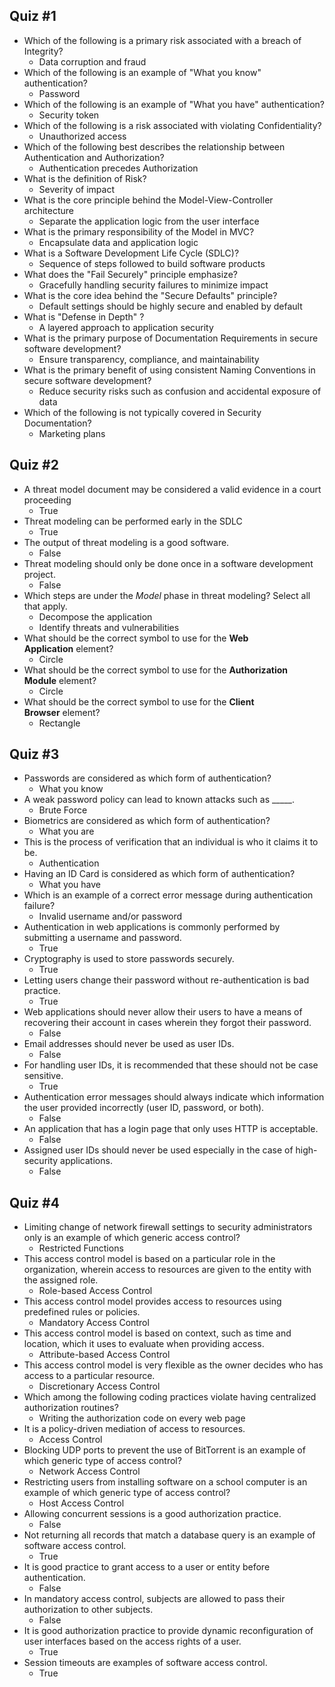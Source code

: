 ## Quiz #1
- Which of the following is a primary risk associated with a breach of Integrity?
	- Data corruption and fraud
- Which of the following is an example of "What you know" authentication?
	- Password
- Which of the following is an example of "What you have" authentication?
	- Security token
- Which of the following is a risk associated with violating Confidentiality?
	- Unauthorized access
- Which of the following best describes the relationship between Authentication and Authorization?
	- Authentication precedes Authorization
- What is the definition of Risk?
	- Severity of impact
- What is the core principle behind the Model-View-Controller architecture
	- Separate the application logic from the user interface
- What is the primary responsibility of the Model in MVC?
	- Encapsulate data and application logic
- What is a Software Development Life Cycle (SDLC)?
	- Sequence of steps followed to build software products
- What does the "Fail Securely" principle emphasize?
	- Gracefully handling security failures to minimize impact
- What is the core idea behind the "Secure Defaults" principle?
	- Default settings should be highly secure and enabled by default
- What is "Defense in Depth" ?
	- A layered approach to application security
- What is the primary purpose of Documentation Requirements in secure software development?
	- Ensure transparency, compliance, and maintainability
- What is the primary benefit of using consistent Naming Conventions in secure software development?
	- Reduce security risks such as confusion and accidental exposure of data
- Which of the following is not typically covered in Security Documentation?
	- Marketing plans

## Quiz #2
- A threat model document may be considered a valid evidence in a court proceeding
	- True
- Threat modeling can be performed early in the SDLC
	- True
- The output of threat modeling is a good software.
	- False
- Threat modeling should only be done once in a software development project.
	- False
- Which steps are under the _Model_ phase in threat modeling? Select all that apply.
	- Decompose the application
	- Identify threats and vulnerabilities
- What should be the correct symbol to use for the **Web Application** element?
	- Circle
- What should be the correct symbol to use for the **Authorization Module** element?
	- Circle
- What should be the correct symbol to use for the **Client Browser** element?
	- Rectangle

## Quiz #3
- Passwords are considered as which form of authentication?
	- What you know
- A weak password policy can lead to known attacks such as _____.
	- Brute Force
- Biometrics are considered as which form of authentication?
	- What you are
- This is the process of verification that an individual is who it claims it to be.
	- Authentication
- Having an ID Card is considered as which form of authentication?
	- What you have
- Which is an example of a correct error message during authentication failure?
	- Invalid username and/or password
- Authentication in web applications is commonly performed by submitting a username and password.
	- True
- Cryptography is used to store passwords securely.
	- True
- Letting users change their password without re-authentication is bad practice.
	- True
- Web applications should never allow their users to have a means of recovering their account in cases wherein they forgot their password.
	- False
- Email addresses should never be used as user IDs.
	- False
- For handling user IDs, it is recommended that these should not be case sensitive.
	- True
- Authentication error messages should always indicate which information the user provided incorrectly (user ID, password, or both).
	- False
- An application that has a login page that only uses HTTP is acceptable.
	- False
- Assigned user IDs should never be used especially in the case of high-security applications.
	- False

## Quiz #4
- Limiting change of network firewall settings to security administrators only is an example of which generic access control?
	- Restricted Functions
- This access control model is based on a particular role in the organization, wherein access to resources are given to the entity with the assigned role.
	- Role-based Access Control
- This access control model provides access to resources using predefined rules or policies.
	- Mandatory Access Control
- This access control model is based on context, such as time and location, which it uses to evaluate when providing access.
	- Attribute-based Access Control
- This access control model is very flexible as the owner decides who has access to a particular resource.
	- Discretionary Access Control
- Which among the following coding practices violate having centralized authorization routines?
	- Writing the authorization code on every web page
- It is a policy-driven mediation of access to resources.
	- Access Control
- Blocking UDP ports to prevent the use of BitTorrent is an example of which generic type of access control?
	- Network Access Control
- Restricting users from installing software on a school computer is an example of which generic type of access control?
	- Host Access Control
- Allowing concurrent sessions is a good authorization practice.
	- False
- Not returning all records that match a database query is an example of software access control.
	- True
- It is good practice to grant access to a user or entity before authentication.
	- False
- In mandatory access control, subjects are allowed to pass their authorization to other subjects.
	- False
- It is good authorization practice to provide dynamic reconfiguration of user interfaces based on the access rights of a user.
	- True
- Session timeouts are examples of software access control.
	- True
